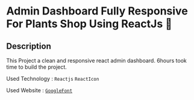 # Admin Dashboard Fully Responsive For Plants Shop Using ReactJs 🍳

## Description

This Project a clean and responsive react admin dashboard.
6hours took time to build the project.

Used Technology : `Reactjs` `ReactIcon`

Used Website : [`GoogleFont`](http://google.com)





